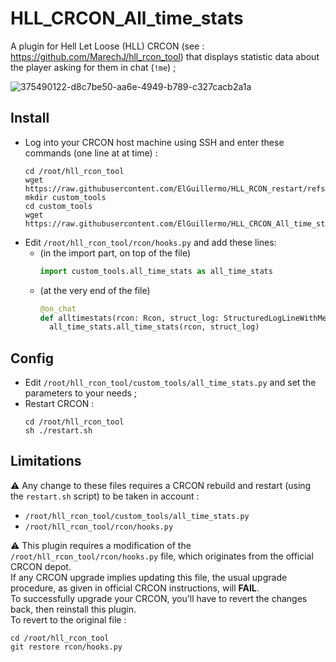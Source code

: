 # HLL_CRCON_All_time_stats

A plugin for Hell Let Loose (HLL) CRCON (see : https://github.com/MarechJ/hll_rcon_tool) that displays statistic data about the player asking for them in chat (`!me`) ;

![375490122-d8c7be50-aa6e-4949-b789-c327cacb2a1a](https://github.com/user-attachments/assets/4e9105d9-f87b-40e9-a489-da74cbb8f267)

## Install
- Log into your CRCON host machine using SSH and enter these commands (one line at at time) :
  ```shell
  cd /root/hll_rcon_tool
  wget https://raw.githubusercontent.com/ElGuillermo/HLL_RCON_restart/refs/heads/main/restart.sh
  mkdir custom_tools
  cd custom_tools
  wget https://raw.githubusercontent.com/ElGuillermo/HLL_CRCON_All_time_stats/refs/heads/main/hll_rcon_tool/custom_tools/all_time_stats.py
  ```
- Edit `/root/hll_rcon_tool/rcon/hooks.py` and add these lines:
  - (in the import part, on top of the file)
    ```python
    import custom_tools.all_time_stats as all_time_stats
    ```
  - (at the very end of the file)
    ```python
    @on_chat
    def alltimestats(rcon: Rcon, struct_log: StructuredLogLineWithMetaData):
      all_time_stats.all_time_stats(rcon, struct_log)
    ```

## Config
- Edit `/root/hll_rcon_tool/custom_tools/all_time_stats.py` and set the parameters to your needs ;
- Restart CRCON :
  ```shell
  cd /root/hll_rcon_tool
  sh ./restart.sh
  ```

## Limitations
⚠️ Any change to these files requires a CRCON rebuild and restart (using the `restart.sh` script) to be taken in account :
- `/root/hll_rcon_tool/custom_tools/all_time_stats.py`
- `/root/hll_rcon_tool/rcon/hooks.py`

⚠️ This plugin requires a modification of the `/root/hll_rcon_tool/rcon/hooks.py` file, which originates from the official CRCON depot.  
If any CRCON upgrade implies updating this file, the usual upgrade procedure, as given in official CRCON instructions, will **FAIL**.  
To successfully upgrade your CRCON, you'll have to revert the changes back, then reinstall this plugin.  
To revert to the original file :  
```shell
cd /root/hll_rcon_tool
git restore rcon/hooks.py
```
